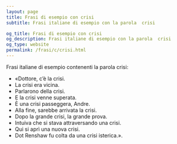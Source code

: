 ```yaml
---
layout: page
title: Frasi di esempio con crisi 
subtitle: Frasi italiane di esempio con la parola  crisi

og_title: Frasi di esempio con crisi 
og_description: Frasi italiane di esempio con la parola  crisi
og_type: website
permalink: /frasi/c/crisi.html
---
```


Frasi italiane di esempio contenenti la parola crisi:


- «Dottore, c’è la crisi.
- La crisi era vicina.
- Parlarono della crisi.
- E la crisi venne superata.
- È una crisi passeggera, Andre.
- Alla fine, sarebbe arrivata la crisi.
- Dopo la grande crisi, la grande prova.
- Intuiva che si stava attraversando una crisi.
- Qui si aprì una nuova crisi.
- Dot Renshaw fu colta da una crisi isterica.».
